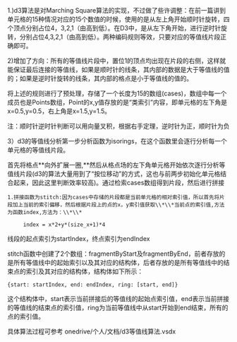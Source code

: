 1.\)d3算法是对Marching Square算法的实现，不过做了些许调整：在前一篇讲到单元格的15种情况对应的15个数值的时候，使用的是从左上角开始顺时针旋转，四个顶点分别占位4，3,2,1（由高到低）。在D3中，是从左下角开始，进行逆时针旋转，分别占位4,3,2,1（由高到低）。两种编码规则等效，只要对应的等值线片段正确即可。

2\)增加了方向：所有的等值线片段中，置位1的顶点均出现在片段的右侧，这样就能保证最后连接的等值线，如果是顺时针的线条，其内部的数据是大于等值线的值的；如果是逆时针旋转的线条，其内部的格点是小于等值线的值的。

将上述的规则进行了预处理，存储了一个长度为15的数组\(cases\)，数组中每一个成员也是Points数组，Point的x,y值存放的是“类索引”内容，即单元格的左下角是x=0.5,y=0.5，右上角是x=1.5,y=1.5。

注：顺时针逆时针判断可以用向量叉积，根据右手定理，逆时针为正，顺时针为负

3）d3的等值线分析第一步分析函数为isorings，在这个函数里会逐行分析每一个单元格的等值线片段。

首先将格点**向外扩展一圈,**然后从格点场的左下角单元格开始依次逐行分析等值线片段\(d3的算法大量用到了“按位移动”的方式，这也与前两步初始化单元格结合起来，因此这里判断效率较高\)。通过检索cases数组得到片段，然后进行拼接

```
1.拼接函数为stitch:因为cases中存储的片段都是当前单元格的相对索引值，所以首先将片段加上当前的索引偏移，然后根据片段上的点的x，y索引值获取\\*\\*当前点的索引值,方法为函数index,方法为：\\*\\*
```

```
     index = x*2+y*(size_x+1)*4
```

线段的起点索引为startIndex，终点索引为endIndex

stitch函数中创建了2个数组：fragmentByStart及fragmentByEnd，前者存放的是所有等值线中的起始索引以及其对应的结构体，后者存放的是所有等值线中的结束点的索引及其对应的结构体，结构体如下所示：

```
{start: startIndex, end: endIndex, ring: [start, end]}
```

这个结构体中，start表示当前拼接后的等值线的起始点索引值，end表示当前拼接的等值线的结束点的索引值，ring为当前等值线中从start开始到end结束，所有的点的索引值。

具体算法过程可参考 onedrive/个人/文档/d3等值线算法.vsdx



